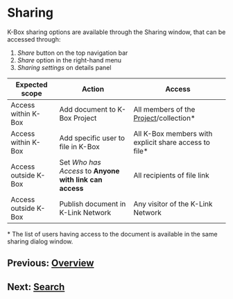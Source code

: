 # Sharing
K-Box sharing options are available through the Sharing window, that can be accessed through:

1. _Share_ button on the top navigation bar 
2. _Share_ option in the right-hand menu
3. _Sharing settings_ on details panel

|Expected scope        |Action                                  |Access                                    |
|----------------------|----------------------------------------|------------------------------------------|
|Access within K-Box   |Add document to K-Box Project           |All members of the [Project](../en/projects/index.md#prjDetails)/collection*     |
|Access within K-Box   |Add specific user to file in K-Box      |All K-Box members with explicit share access to file* |         
|Access outside K-Box  |Set _Who has Access_ to **Anyone with link can access**| All recipients of file link|
|Access outside K-Box  |Publish document in K-Link Network        | Any visitor of the K-Link Network |

\* The list of users having access to the document is available in the same sharing dialog window.

## Previous: [Overview](./work-with-documents.md)            

## Next: [Search](./search.md)
